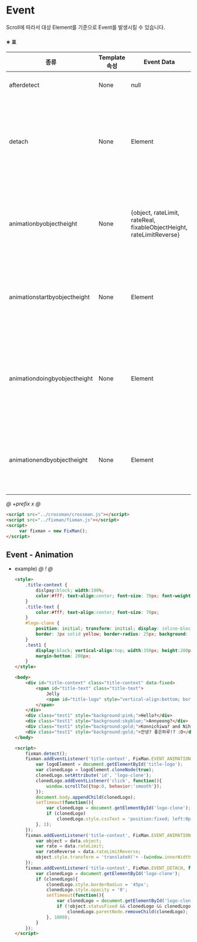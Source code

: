 # Event
Scroll에 따라서 대상 Element를 기준으로 Event를 발생시킬 수 있습니다.   

#### ※ 표
 종류 | Template속성 | Event Data | 설명
------|--------------|------------|-------
afterdetect | None | null | detect가 완료된 후
detach | None | Element | Scroll-Down으로 붙었던 Element가 다시 Scroll-Up에 의해 떨어질 때  
animationbyobjectheight | None | {object, rateLimit, rateReal, fixableObjectHeight, rateLimitReverse} | Scroll시 발생 - (화면과 대상 Original Element와의 데이터를 제공)  
animationstartbyobjectheight | None | Element | Scroll-Down시 Original Element의 영역이 가려지기 시작할 때
animationdoingbyobjectheight | None | Element | Scroll-Down시 Original Element의 영역 가려지기 시작할 때부터 완전히 가려질 때까지 
animationendbyobjectheight | None | Element | Scroll-Down시 Original Element의 영역이 완전히 가려질 때

*@* *+prefix* *x* *@* 
```html
<script src="../crossman/crossman.js"></script>
<script src="../fixman/fixman.js"></script>
<script>
     var fixman = new FixMan();
</script>
```




## Event - Animation
- example)
    *@* *!* *@*
    ```html
    <style>
        .title-context {
            dislpay:block; width:100%;
            color:#fff; text-align:center; font-size: 70px; font-weight: bold; transition-duration: 0.5s;
        }
        .title-text {
            color:#fff; text-align:center; font-size: 70px;
        }
        #logo-clone { 
            position: initial; transform: initial; display: inline-block; font-size: 25px; transition: 1s;
            border: 3px solid yellow; border-radius: 25px; background: #b9b63b; opacity: 0; cursor: pointer;
        }
        .test1 { 
            display:block; vertical-align:top; width:350px; height:200px; border:2px solid black; border-radius:20px;
            margin-bottom: 200px; 
        }
    </style>

    <body>
        <div id="title-context" class="title-context" data-fixed>
            <span id="title-text" class="title-text">
                Jelly
                <span id="title-logo" style="vertical-align:bottom; border:0px">🥝</span>
            </span>
        </div>
        <div class="test1" style="background:pink;">Hello?</div>
        <div class="test1" style="background:skyblue;">Annyeong?</div>
        <div class="test1" style="background:gold;">Konnichiwa? and Nihao? or Hola?</div>
        <div class="test1" style="background:gold;">안녕? 좋은하루!? :D</div>
    </body>

    <script>
        fixman.detect();
        fixman.addEventListener('title-context', FixMan.EVENT_ANIMATIONSTARTBYOBJECTHEIGHT, function(object){
            var logoElement = document.getElementById('title-logo');
            var clonedLogo = logoElement.cloneNode(true);
            clonedLogo.setAttribute('id', 'logo-clone');
            clonedLogo.addEventListener('click', function(){
                window.scrollTo({top:0, behavior:'smooth'}); 
            });
            document.body.appendChild(clonedLogo);
            setTimeout(function(){
                var clonedLogo = document.getElementById('logo-clone');
                if (clonedLogo)
                    clonedLogo.style.cssText = 'position:fixed; left:0px; top:0px; border-radius:50px 50px 50px 50px; opacity:1; fontSize:35px;';
            }, 1);
        });
        fixman.addEventListener('title-context', FixMan.EVENT_ANIMATIONBYOBJECTHEIGHT, function(data){
            var object = data.object;
            var rate = data.rateLimit;
            var rateReverse = data.rateLimitReverse;
            object.style.transform = 'translateX('+ -(window.innerWidth/2 *rate) +'px) translateY('+ -(data.fixableObjectHeight *rate) +'px) scaleY('+ rateReverse +')';
        });
        fixman.addEventListener('title-context', FixMan.EVENT_DETACH, function(object){
            var clonedLogo = document.getElementById('logo-clone');
            if (clonedLogo){
                clonedLogo.style.borderRadius = '45px';
                clonedLogo.style.opacity = '0';
                setTimeout(function(){
                    var clonedLogo = document.getElementById('logo-clone');
                    if (!object.statusFixed && clonedLogo && clonedLogo.parentNode)
                        clonedLogo.parentNode.removeChild(clonedLogo);
                }, 1000);
            }       
        });
    </script>
    ```


